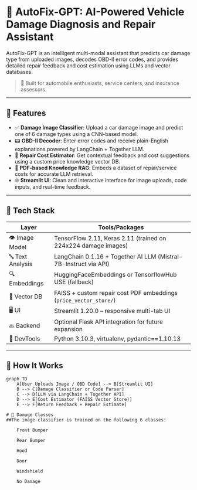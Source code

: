 # 🚗 AutoFix-GPT: AI-Powered Vehicle Damage Diagnosis and Repair Assistant

AutoFix-GPT is an intelligent multi-modal assistant that predicts car damage type from uploaded images, decodes OBD-II error codes, and provides detailed repair feedback and cost estimation using LLMs and vector databases.

> 🔧 Built for automobile enthusiasts, service centers, and insurance assessors.

---

## 🧠 Features

- ✅ **Damage Image Classifier**: Upload a car damage image and predict one of 6 damage types using a CNN-based model.
- 📟 **OBD-II Decoder**: Enter error codes and receive plain-English explanations powered by LangChain + Together LLM.
- 💸 **Repair Cost Estimator**: Get contextual feedback and cost suggestions using a custom price knowledge vector DB.
- 🧾 **PDF-based Knowledge RAG**: Embeds a dataset of repair/service costs for accurate LLM retrieval.
- 🌐 **Streamlit UI**: Clean and interactive interface for image uploads, code inputs, and real-time feedback.


---

## 🧱 Tech Stack

| Layer            | Tools/Packages                                                                 |
|------------------|---------------------------------------------------------------------------------|
| 👁️ Image Model   | TensorFlow 2.11, Keras 2.11 (trained on 224x224 damage images)                  |
| 🔤 Text Analysis | LangChain 0.1.16 + Together AI LLM (Mistral-7B-Instruct via API)                |
| 🔍 Embeddings    | HuggingFaceEmbeddings or TensorflowHub USE (fallback)                          |
| 🧠 Vector DB     | FAISS + custom repair cost PDF embeddings (`price_vector_store/`)              |
| 🖥️ UI            | Streamlit 1.20.0 – responsive multi-tab UI                                     |
| 🔙 Backend       | Optional Flask API integration for future expansion                            |
| 🧪 DevTools      | Python 3.10.3, virtualenv, pydantic==1.10.13                                    |

---

## 🚀 How It Works

```mermaid
graph TD
    A[User Uploads Image / OBD Code] --> B[Streamlit UI]
    B --> C[Damage Classifier or Code Parser]
    C --> D[LLM via LangChain + Together API]
    D --> E[Cost Estimator (FAISS Vector Store)]
    E --> F[Return Feedback + Repair Estimate]

# 📸 Damage Classes
##The image classifier is trained on the following 6 classes:

    Front Bumper

    Rear Bumper

    Hood

    Door

    Windshield

    No Damage

